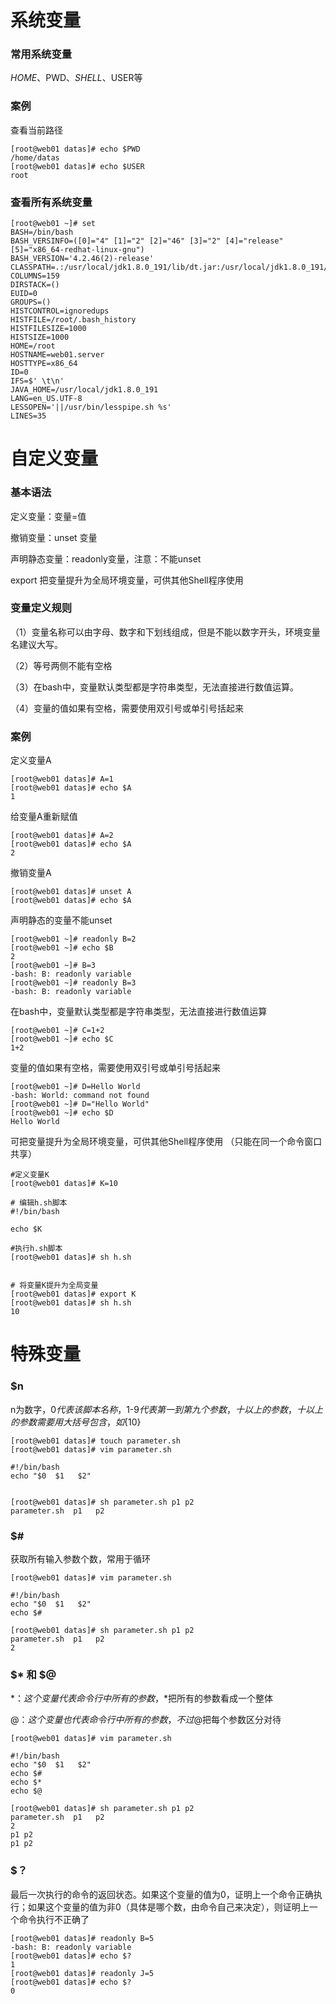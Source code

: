 # 系统变量

### 常用系统变量

$HOME、$PWD、$SHELL、$USER等

### 案例

查看当前路径

```
[root@web01 datas]# echo $PWD
/home/datas
[root@web01 datas]# echo $USER
root
```

### 查看所有系统变量

```
[root@web01 ~]# set
BASH=/bin/bash
BASH_VERSINFO=([0]="4" [1]="2" [2]="46" [3]="2" [4]="release" [5]="x86_64-redhat-linux-gnu")
BASH_VERSION='4.2.46(2)-release'
CLASSPATH=.:/usr/local/jdk1.8.0_191/lib/dt.jar:/usr/local/jdk1.8.0_191/lib/tools.jar
COLUMNS=159
DIRSTACK=()
EUID=0
GROUPS=()
HISTCONTROL=ignoredups
HISTFILE=/root/.bash_history
HISTFILESIZE=1000
HISTSIZE=1000
HOME=/root
HOSTNAME=web01.server
HOSTTYPE=x86_64
ID=0
IFS=$' \t\n'
JAVA_HOME=/usr/local/jdk1.8.0_191
LANG=en_US.UTF-8
LESSOPEN='||/usr/bin/lesspipe.sh %s'
LINES=35
```

# 自定义变量

### 基本语法
定义变量：变量=值 


撤销变量：unset 变量


声明静态变量：readonly变量，注意：不能unset

export 把变量提升为全局环境变量，可供其他Shell程序使用


### 变量定义规则
（1）变量名称可以由字母、数字和下划线组成，但是不能以数字开头，环境变量名建议大写。

（2）等号两侧不能有空格

（3）在bash中，变量默认类型都是字符串类型，无法直接进行数值运算。

（4）变量的值如果有空格，需要使用双引号或单引号括起来


### 案例

定义变量A
```
[root@web01 datas]# A=1
[root@web01 datas]# echo $A
1
```
给变量A重新赋值

```
[root@web01 datas]# A=2
[root@web01 datas]# echo $A
2
```
撤销变量A

```
[root@web01 datas]# unset A
[root@web01 datas]# echo $A

```

声明静态的变量不能unset

```
[root@web01 ~]# readonly B=2
[root@web01 ~]# echo $B
2
[root@web01 ~]# B=3
-bash: B: readonly variable
[root@web01 ~]# readonly B=3
-bash: B: readonly variable
```

在bash中，变量默认类型都是字符串类型，无法直接进行数值运算

```
[root@web01 ~]# C=1+2
[root@web01 ~]# echo $C
1+2

```

变量的值如果有空格，需要使用双引号或单引号括起来

```
[root@web01 ~]# D=Hello World
-bash: World: command not found
[root@web01 ~]# D="Hello World"
[root@web01 ~]# echo $D
Hello World

```

可把变量提升为全局环境变量，可供其他Shell程序使用 （只能在同一个命令窗口共享）

```
#定义变量K
[root@web01 datas]# K=10

# 编辑h.sh脚本
#!/bin/bash

echo $K

#执行h.sh脚本
[root@web01 datas]# sh h.sh 


# 将变量K提升为全局变量
[root@web01 datas]# export K
[root@web01 datas]# sh h.sh 
10

```



# 特殊变量

### $n

n为数字，$0代表该脚本名称，$1-$9代表第一到第九个参数，十以上的参数，十以上的参数需要用大括号包含，如${10}

```
[root@web01 datas]# touch parameter.sh
[root@web01 datas]# vim parameter.sh

#!/bin/bash
echo "$0  $1   $2"


[root@web01 datas]# sh parameter.sh p1 p2
parameter.sh  p1   p2

```

### $#

获取所有输入参数个数，常用于循环

```
[root@web01 datas]# vim parameter.sh

#!/bin/bash
echo "$0  $1   $2"
echo $#

[root@web01 datas]# sh parameter.sh p1 p2
parameter.sh  p1   p2
2

```


### $* 和 $@

$* ： 这个变量代表命令行中所有的参数，$*把所有的参数看成一个整体

$@ ： 这个变量也代表命令行中所有的参数，不过$@把每个参数区分对待


```
[root@web01 datas]# vim parameter.sh

#!/bin/bash
echo "$0  $1   $2"
echo $#
echo $*
echo $@

[root@web01 datas]# sh parameter.sh p1 p2
parameter.sh  p1   p2
2
p1 p2
p1 p2

```


### $？

最后一次执行的命令的返回状态。如果这个变量的值为0，证明上一个命令正确执行；如果这个变量的值为非0（具体是哪个数，由命令自己来决定），则证明上一个命令执行不正确了


```
[root@web01 datas]# readonly B=5
-bash: B: readonly variable
[root@web01 datas]# echo $?
1
[root@web01 datas]# readonly J=5
[root@web01 datas]# echo $?
0
```

